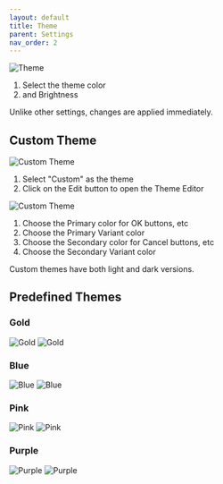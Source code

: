 ```yaml
---
layout: default
title: Theme
parent: Settings
nav_order: 2
---
```


![Theme](img/IMG_0099_1.PNG)

1. Select the theme color
2. and Brightness

Unlike other settings, changes are applied immediately.

## Custom Theme

![Custom Theme](img/IMG_0151.PNG)

1. Select "Custom" as the theme
2. Click on the Edit button to open the Theme Editor

![Custom Theme](img/IMG_0152.PNG)

1. Choose the Primary color for OK buttons, etc
2. Choose the Primary Variant color
3. Choose the Secondary color for Cancel buttons, etc
4. Choose the Secondary Variant color

Custom themes have both light and dark versions.

## Predefined Themes

### Gold

![Gold](img/theme/IMG_0108.PNG)
![Gold](img/theme/IMG_0109.PNG)

### Blue

![Blue](img/theme/IMG_0110.PNG)
![Blue](img/theme/IMG_0111.PNG)

### Pink

![Pink](img/theme/IMG_0112.PNG)
![Pink](img/theme/IMG_0113.PNG)

### Purple

![Purple](img/theme/IMG_0114.PNG)
![Purple](img/theme/IMG_0115.PNG)

